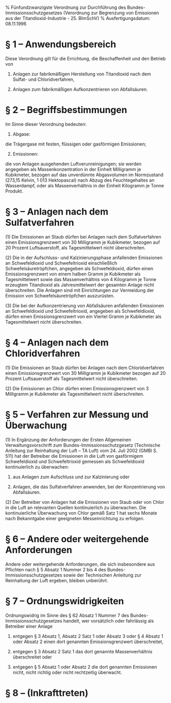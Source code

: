 % Fünfundzwanzigste Verordnung zur Durchführung des Bundes-Immissionsschutzgesetzes  (Verordnung zur Begrenzung von Emissionen aus der Titandioxid-Industrie - 25. BImSchV)
% Ausfertigungsdatum: 08.11.1996
 
# § 1 – Anwendungsbereich

Diese Verordnung gilt für die Errichtung, die Beschaffenheit und den Betrieb von

1. Anlagen zur fabrikmäßigen Herstellung von Titandioxid nach dem Sulfat- und Chloridverfahren,

2. Anlagen zum fabrikmäßigen Aufkonzentrieren von Abfallsäuren.

# § 2 – Begriffsbestimmungen

Im Sinne dieser Verordnung bedeuten:

1. Abgase:

die Trägergase mit festen, flüssigen oder gasförmigen Emissionen;

2. Emissionen:

die von Anlagen ausgehenden Luftverunreinigungen; sie werden angegeben als Massenkonzentration in der Einheit Milligramm je Kubikmeter, bezogen auf das unverdünnte Abgasvolumen im Normzustand (273,15 Kelvin, 1 013 Hektopascal) nach Abzug des Feuchtegehaltes an Wasserdampf, oder als Massenverhältnis in der Einheit Kilogramm je Tonne Produkt.

# § 3 – Anlagen nach dem Sulfatverfahren

(1) Die Emissionen an Staub dürfen bei Anlagen nach dem Sulfatverfahren einen Emissionsgrenzwert von 30 Milligramm je Kubikmeter, bezogen auf 20 Prozent Luftsauerstoff, als Tagesmittelwert nicht überschreiten.

(2) Die in der Aufschluss- und Kalzinierungsphase anfallenden Emissionen an Schwefeldioxid und Schwefeltrioxid einschließlich Schwefelsäuretröpfchen, angegeben als Schwefeldioxid, dürfen einen Emissionsgrenzwert von einem halben Gramm je Kubikmeter als Tagesmittelwert sowie das Massenverhältnis von 4 Kilogramm je Tonne erzeugtem Titandioxid als Jahresmittelwert der gesamten Anlage nicht überschreiten. Die Anlagen sind mit Einrichtungen zur Vermeidung der Emission von Schwefelsäuretröpfchen auszurüsten.

(3) Die bei der Aufkonzentrierung von Abfallsäuren anfallenden Emissionen an Schwefeldioxid und Schwefeltrioxid, angegeben als Schwefeldioxid, dürfen einen Emissionsgrenzwert von ein Viertel Gramm je Kubikmeter als Tagesmittelwert nicht überschreiten.

# § 4 – Anlagen nach dem Chloridverfahren

(1) Die Emissionen an Staub dürfen bei Anlagen nach dem Chloridverfahren einen Emissionsgrenzwert von 30 Milligramm je Kubikmeter bezogen auf 20 Prozent Luftsauerstoff als Tagesmittelwert nicht überschreiten.

(2) Die Emissionen an Chlor dürfen einen Emissionsgrenzwert von 3 Milligramm je Kubikmeter als Tagesmittelwert nicht überschreiten.

# § 5 – Verfahren zur Messung und Überwachung

(1) In Ergänzung der Anforderungen der Ersten Allgemeinen Verwaltungsvorschrift zum Bundes-Immissionsschutzgesetz (Technische Anleitung zur Reinhaltung der Luft – TA Luft) vom 24. Juli 2002 (GMBl S. 511) hat der Betreiber die Emissionen in die Luft von gasförmigem Schwefeldioxid und Schwefeltrioxid gemessen als Schwefeldioxid kontinuierlich zu überwachen:

1. aus Anlagen zum Aufschluss und zur Kalzinierung oder

2. Anlagen, die das Sulfatverfahren anwenden, bei der Konzentrierung von Abfallsäuren.

(2) Der Betreiber von Anlagen hat die Emissionen von Staub oder von Chlor in die Luft an relevanten Quellen kontinuierlich zu überwachen. Die kontinuierliche Überwachung von Chlor gemäß Satz 1 hat sechs Monate nach Bekanntgabe einer geeigneten Messeinrichtung zu erfolgen.

# § 6 – Andere oder weitergehende Anforderungen

Andere oder weitergehende Anforderungen, die sich insbesondere aus Pflichten nach § 5 Absatz 1 Nummer 2 bis 4 des Bundes-Immissionsschutzgesetzes sowie der Technischen Anleitung zur Reinhaltung der Luft ergeben, bleiben unberührt.

# § 7 – Ordnungswidrigkeiten

Ordnungswidrig im Sinne des § 62 Absatz 1 Nummer 7 des Bundes-Immissionsschutzgesetzes handelt, wer vorsätzlich oder fahrlässig als Betreiber einer Anlage

1. entgegen § 3 Absatz 1, Absatz 2 Satz 1 oder Absatz 3 oder § 4 Absatz 1 oder Absatz 2 einen dort genannten Emissionsgrenzwert überschreitet,

2. entgegen § 3 Absatz 2 Satz 1 das dort genannte Massenverhältnis überschreitet oder

3. entgegen § 5 Absatz 1 oder Absatz 2 die dort genannten Emissionen nicht, nicht richtig oder nicht rechtzeitig überwacht.

# § 8 – (Inkrafttreten)
